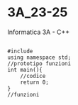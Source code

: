 # 3A_23-25
Informatica 3A - C++

<code class="language-c">        
#include <iostream>
using namespace std;
//prototipo funzioni
int main(){
	//codice
	return 0;
}
//funzioni
</code>
